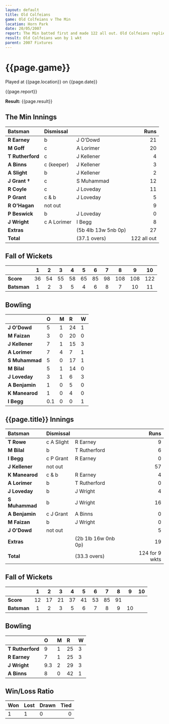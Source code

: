 ```yaml
---
layout: default
title: Old Colfeians
game: Old Colfeians v The Min
location: Horn Park
date: 20/05/2007
report: The Min batted first and made 122 all out. Old Colfeians replied with 124 for 9 wkts
result: Old Colfeians won by 1 wkt
parent: 2007 Fixtures
---
```


# {{page.game}}

Played at {{page.location}} on {{page.date}}

{{page.report}}

**Result:** {{page.result}}

## The Min Innings

| Batsman | Dismissal |  | Runs |
|:---|:---|---|---:|
| **R Earney** | b | J O'Dowd | 21 |
| **M Goff** | c | A Lorimer | 20 |
| **T Rutherford** | c | J Kellener | 4 |
| **A Binns** | c (keeper) | J Kellener | 3 |
| **A Slight** | b | J Kellener | 2 |
| **J Grant &#8224;** | c | S Muhammad | 12 |
| **R Coyle** | c | J Loveday | 11 |
| **P Grant** | c & b | J Loveday | 5 |
| **R O'Hagan** | not out |  | 9 |
| **P Beswick** | b | J Loveday | 0 |
| **J Wright** | c A Lorimer | I Begg | 8 |
| **Extras** | | (5b 4lb 13w 5nb 0p) | 27 |
| **Total** | | (37.1 overs) | 122 all out |

## Fall of Wickets

| | 1 | 2 | 3 | 4 | 5 | 6 | 7 | 8 | 9 | 10 |
|---|:---:|:---:|:---:|:---:|:---:|:---:|:---:|:---:|:---:|:---:|
| **Score** | 36 | 54 | 55 | 58 | 65 | 85 | 98 | 108 | 108 | 122 |
| **Batsman** | 1 | 2 | 3 | 5 | 4 | 6 | 8 | 7 | 10 | 11 |

## Bowling

| | O | M | R | W |
|---|:---|:---|:---|:---|
| **J O'Dowd** | 5 | 1 | 24 | 1 |
| **M Faizan** | 3 | 0 | 20 | 0 |
| **J Kellener** | 7 | 1 | 15 | 3 |
| **A Lorimer** | 7 | 4 | 7 | 1 |
| **S Muhammad** | 5 | 0 | 17 | 1 |
| **M Bilal** | 5 | 1 | 14 | 0 |
| **J Loveday** | 3 | 1 | 6 | 3 |
| **A Benjamin** | 1 | 0 | 5 | 0 |
| **K Manearod** | 1 | 0 | 4 | 0 |
| **I Begg** | 0.1 | 0 | 0 | 1 |


## {{page.title}} Innings

| Batsman | Dismissal |  | Runs |
|:---|:---|---|---:|
| **T Rowe** | c A Slight | R Earney | 9 |
| **M Bilal** | b | T Rutherford | 6 |
| **I Begg** | c P Grant | R Earney | 0 |
| **J Kellener** | not out |  | 57 |
| **K Manearod** | c & b | R Earney | 4 |
| **A Lorimer** | b | T Rutherford | 0 |
| **J Loveday** | b | J Wright  | 4 |
| **S Muhammad** | b | J Wright | 16 |
| **A Benjamin** | c J Grant | A Binns | 0 |
| **M Faizan** | b | J Wright | 0 |
| **J O'Dowd** | not out |  | 5 |
| **Extras** | | (2b 1lb 16w 0nb 0p) | 19 |
| **Total** | | (33.3 overs) | 124 for 9 wkts |

## Fall of Wickets

| | 1 | 2 | 3 | 4 | 5 | 6 | 7 | 8 | 9 | 10 |
|---|:---:|:---:|:---:|:---:|:---:|:---:|:---:|:---:|:---:|:---:|
| **Score** | 12 | 17 | 21 | 37 | 41 | 53 | 85 | 91 |  |  |
| **Batsman** | 1 | 2 | 3 | 5 | 6 | 7 | 8 | 9 | 10 |  |

## Bowling

| | O | M | R | W |
|---|:---|:---|:---|:---|
| **T Rutherford** | 9 | 1 | 25 | 3 |
| **R Earney** | 7 | 1 | 25 | 3 |
| **J Wright** | 9.3 | 2 | 29 | 3 |
| **A Binns** | 8 | 0 | 42 | 1 |

## Win/Loss Ratio

| Won | Lost | Drawn | Tied |
|:---|:---|:---|---:|
| 1 | 1 | 0 | 0 |